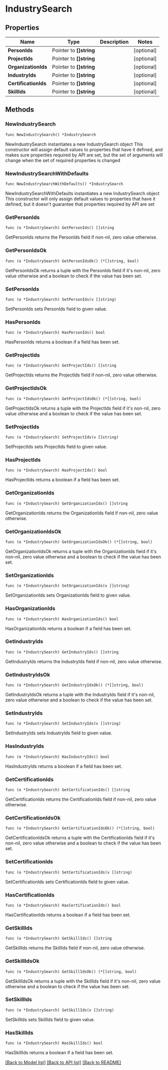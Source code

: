 # IndustrySearch

## Properties

Name | Type | Description | Notes
------------ | ------------- | ------------- | -------------
**PersonIds** | Pointer to **[]string** |  | [optional] 
**ProjectIds** | Pointer to **[]string** |  | [optional] 
**OrganizationIds** | Pointer to **[]string** |  | [optional] 
**IndustryIds** | Pointer to **[]string** |  | [optional] 
**CertificationIds** | Pointer to **[]string** |  | [optional] 
**SkillIds** | Pointer to **[]string** |  | [optional] 

## Methods

### NewIndustrySearch

`func NewIndustrySearch() *IndustrySearch`

NewIndustrySearch instantiates a new IndustrySearch object
This constructor will assign default values to properties that have it defined,
and makes sure properties required by API are set, but the set of arguments
will change when the set of required properties is changed

### NewIndustrySearchWithDefaults

`func NewIndustrySearchWithDefaults() *IndustrySearch`

NewIndustrySearchWithDefaults instantiates a new IndustrySearch object
This constructor will only assign default values to properties that have it defined,
but it doesn't guarantee that properties required by API are set

### GetPersonIds

`func (o *IndustrySearch) GetPersonIds() []string`

GetPersonIds returns the PersonIds field if non-nil, zero value otherwise.

### GetPersonIdsOk

`func (o *IndustrySearch) GetPersonIdsOk() (*[]string, bool)`

GetPersonIdsOk returns a tuple with the PersonIds field if it's non-nil, zero value otherwise
and a boolean to check if the value has been set.

### SetPersonIds

`func (o *IndustrySearch) SetPersonIds(v []string)`

SetPersonIds sets PersonIds field to given value.

### HasPersonIds

`func (o *IndustrySearch) HasPersonIds() bool`

HasPersonIds returns a boolean if a field has been set.

### GetProjectIds

`func (o *IndustrySearch) GetProjectIds() []string`

GetProjectIds returns the ProjectIds field if non-nil, zero value otherwise.

### GetProjectIdsOk

`func (o *IndustrySearch) GetProjectIdsOk() (*[]string, bool)`

GetProjectIdsOk returns a tuple with the ProjectIds field if it's non-nil, zero value otherwise
and a boolean to check if the value has been set.

### SetProjectIds

`func (o *IndustrySearch) SetProjectIds(v []string)`

SetProjectIds sets ProjectIds field to given value.

### HasProjectIds

`func (o *IndustrySearch) HasProjectIds() bool`

HasProjectIds returns a boolean if a field has been set.

### GetOrganizationIds

`func (o *IndustrySearch) GetOrganizationIds() []string`

GetOrganizationIds returns the OrganizationIds field if non-nil, zero value otherwise.

### GetOrganizationIdsOk

`func (o *IndustrySearch) GetOrganizationIdsOk() (*[]string, bool)`

GetOrganizationIdsOk returns a tuple with the OrganizationIds field if it's non-nil, zero value otherwise
and a boolean to check if the value has been set.

### SetOrganizationIds

`func (o *IndustrySearch) SetOrganizationIds(v []string)`

SetOrganizationIds sets OrganizationIds field to given value.

### HasOrganizationIds

`func (o *IndustrySearch) HasOrganizationIds() bool`

HasOrganizationIds returns a boolean if a field has been set.

### GetIndustryIds

`func (o *IndustrySearch) GetIndustryIds() []string`

GetIndustryIds returns the IndustryIds field if non-nil, zero value otherwise.

### GetIndustryIdsOk

`func (o *IndustrySearch) GetIndustryIdsOk() (*[]string, bool)`

GetIndustryIdsOk returns a tuple with the IndustryIds field if it's non-nil, zero value otherwise
and a boolean to check if the value has been set.

### SetIndustryIds

`func (o *IndustrySearch) SetIndustryIds(v []string)`

SetIndustryIds sets IndustryIds field to given value.

### HasIndustryIds

`func (o *IndustrySearch) HasIndustryIds() bool`

HasIndustryIds returns a boolean if a field has been set.

### GetCertificationIds

`func (o *IndustrySearch) GetCertificationIds() []string`

GetCertificationIds returns the CertificationIds field if non-nil, zero value otherwise.

### GetCertificationIdsOk

`func (o *IndustrySearch) GetCertificationIdsOk() (*[]string, bool)`

GetCertificationIdsOk returns a tuple with the CertificationIds field if it's non-nil, zero value otherwise
and a boolean to check if the value has been set.

### SetCertificationIds

`func (o *IndustrySearch) SetCertificationIds(v []string)`

SetCertificationIds sets CertificationIds field to given value.

### HasCertificationIds

`func (o *IndustrySearch) HasCertificationIds() bool`

HasCertificationIds returns a boolean if a field has been set.

### GetSkillIds

`func (o *IndustrySearch) GetSkillIds() []string`

GetSkillIds returns the SkillIds field if non-nil, zero value otherwise.

### GetSkillIdsOk

`func (o *IndustrySearch) GetSkillIdsOk() (*[]string, bool)`

GetSkillIdsOk returns a tuple with the SkillIds field if it's non-nil, zero value otherwise
and a boolean to check if the value has been set.

### SetSkillIds

`func (o *IndustrySearch) SetSkillIds(v []string)`

SetSkillIds sets SkillIds field to given value.

### HasSkillIds

`func (o *IndustrySearch) HasSkillIds() bool`

HasSkillIds returns a boolean if a field has been set.


[[Back to Model list]](../README.md#documentation-for-models) [[Back to API list]](../README.md#documentation-for-api-endpoints) [[Back to README]](../README.md)


